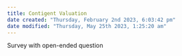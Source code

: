 ```yaml
---
title: Contigent Valuation
date created: "Thursday, February 2nd 2023, 6:03:42 pm"
date modified: "Thursday, May 25th 2023, 1:25:20 am"
---
```


Survey with open-ended question
